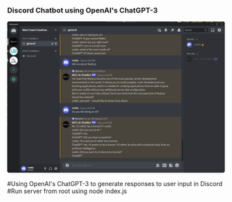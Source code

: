 ### Discord Chatbot using OpenAI's ChatGPT-3
<img src='/Discord1.png' />

#Using OpenAI's ChatGPT-3 to generate responses to user input in Discord
#Run server from root using node index.js